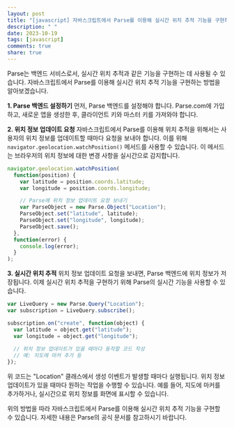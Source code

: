 ```yaml
---
layout: post
title: "[javascript] 자바스크립트에서 Parse를 이용해 실시간 위치 추적 기능을 구현하는 방법은?"
description: " "
date: 2023-10-19
tags: [javascript]
comments: true
share: true
---
```


Parse는 백엔드 서비스로서, 실시간 위치 추적과 같은 기능을 구현하는 데 사용될 수 있습니다. 자바스크립트에서 Parse를 이용해 실시간 위치 추적 기능을 구현하는 방법을 알아보겠습니다.

**1. Parse 백엔드 설정하기**
먼저, Parse 백엔드를 설정해야 합니다. Parse.com에 가입하고, 새로운 앱을 생성한 후, 클라이언트 키와 마스터 키를 가져와야 합니다.

**2. 위치 정보 업데이트 요청**
자바스크립트에서 Parse를 이용해 위치 추적을 위해서는 사용자의 위치 정보를 업데이트할 때마다 요청을 보내야 합니다. 이를 위해 `navigator.geolocation.watchPosition()` 메서드를 사용할 수 있습니다. 이 메서드는 브라우저의 위치 정보에 대한 변경 사항을 실시간으로 감지합니다.

```javascript
navigator.geolocation.watchPosition(
  function(position) {
    var latitude = position.coords.latitude;
    var longitude = position.coords.longitude;

    // Parse에 위치 정보 업데이트 요청 보내기
    var ParseObject = new Parse.Object("Location");
    ParseObject.set("latitude", latitude);
    ParseObject.set("longitude", longitude);
    ParseObject.save();
  },
  function(error) {
    console.log(error);
  }
);
```

**3. 실시간 위치 추적**
위치 정보 업데이트 요청을 보내면, Parse 백엔드에 위치 정보가 저장됩니다. 이제 실시간 위치 추적을 구현하기 위해 Parse의 실시간 기능을 사용할 수 있습니다. 

```javascript
var LiveQuery = new Parse.Query("Location");
var subscription = LiveQuery.subscribe();

subscription.on("create", function(object) {
  var latitude = object.get("latitude");
  var longitude = object.get("longitude");
  
  // 위치 정보 업데이트가 있을 때마다 동작할 코드 작성
  // 예: 지도에 마커 추가 등
});
```

위 코드는 "Location" 클래스에서 생성 이벤트가 발생할 때마다 실행됩니다. 위치 정보 업데이트가 있을 때마다 원하는 작업을 수행할 수 있습니다. 예를 들어, 지도에 마커를 추가하거나, 실시간으로 위치 정보를 화면에 표시할 수 있습니다.

위의 방법을 따라 자바스크립트에서 Parse를 이용해 실시간 위치 추적 기능을 구현할 수 있습니다. 자세한 내용은 Parse의 공식 문서를 참고하시기 바랍니다.